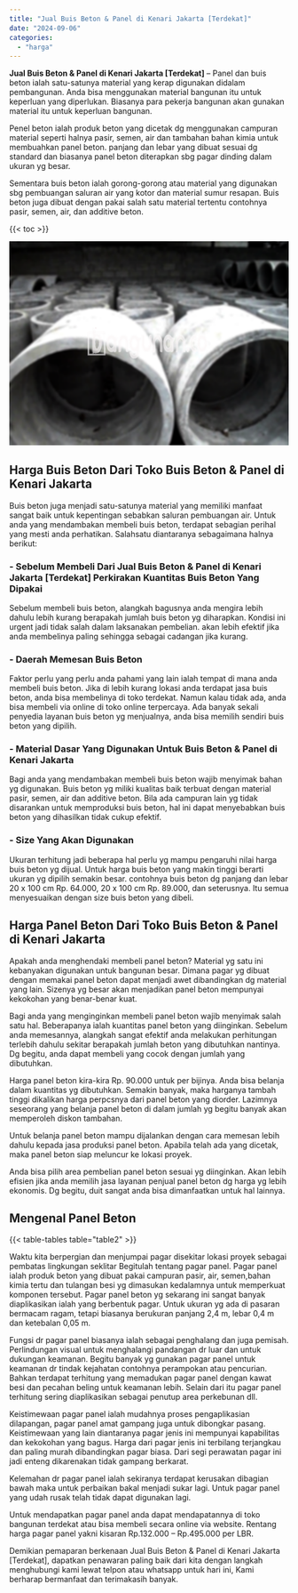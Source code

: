 ```yaml
---
title: "Jual Buis Beton & Panel di Kenari Jakarta [Terdekat]"
date: "2024-09-06"
categories: 
  - "harga"
---
```


**Jual Buis Beton & Panel di Kenari Jakarta \[Terdekat\]** – Panel dan buis beton ialah satu-satunya material yang kerap digunakan didalam pembangunan. Anda bisa menggunakan material bangunan itu untuk keperluan yang diperlukan. Biasanya para pekerja bangunan akan gunakan material itu untuk keperluan bangunan.

Penel beton ialah produk beton yang dicetak dg menggunakan campuran material seperti halnya pasir, semen, air dan tambahan bahan kimia untuk membuahkan panel beton. panjang dan lebar yang dibuat sesuai dg standard dan biasanya panel beton diterapkan sbg pagar dinding dalam ukuran yg besar.

Sementara buis beton ialah gorong-gorong atau material yang digunakan sbg pembuangan saluran air yang kotor dan material sumur resapan. Buis beton juga dibuat dengan pakai salah satu material tertentu contohnya pasir, semen, air, dan additive beton.

{{< toc >}}

![Jual Buis Beton & Panel di Kenari Jakarta [Terdekat]](/images/jual-panel-buis-beton-murah-45.png)

## Harga Buis Beton Dari Toko Buis Beton & Panel di Kenari Jakarta

Buis beton juga menjadi satu-satunya material yang memiliki manfaat sangat baik untuk kepentingan sebabkan saluran pembuangan air. Untuk anda yang mendambakan membeli buis beton, terdapat sebagian perihal yang mesti anda perhatikan. Salahsatu diantaranya sebagaimana halnya berikut:

### \- Sebelum Membeli Dari Jual Buis Beton & Panel di Kenari Jakarta \[Terdekat\] Perkirakan Kuantitas Buis Beton Yang Dipakai

Sebelum membeli buis beton, alangkah bagusnya anda mengira lebih dahulu lebih kurang berapakah jumlah buis beton yg diharapkan. Kondisi ini urgent jadi tidak salah dalam laksanakan pembelian. akan lebih efektif jika anda membelinya paling sehingga sebagai cadangan jika kurang.

### \- Daerah Memesan Buis Beton

Faktor perlu yang perlu anda pahami yang lain ialah tempat di mana anda membeli buis beton. Jika di lebih kurang lokasi anda terdapat jasa buis beton, anda bisa membelinya di toko terdekat. Namun kalau tidak ada, anda bisa membeli via online di toko online terpercaya. Ada banyak sekali penyedia layanan buis beton yg menjualnya, anda bisa memilih sendiri buis beton yang dipilih.

### \- Material Dasar Yang Digunakan Untuk Buis Beton & Panel di Kenari Jakarta

Bagi anda yang mendambakan membeli buis beton wajib menyimak bahan yg digunakan. Buis beton yg miliki kualitas baik terbuat dengan material pasir, semen, air dan additive beton. Bila ada campuran lain yg tidak disarankan untuk memproduksi buis beton, hal ini dapat menyebabkan buis beton yang dihasilkan tidak cukup efektif.

### \- Size Yang Akan Digunakan

Ukuran terhitung jadi beberapa hal perlu yg mampu pengaruhi nilai harga buis beton yg dijual. Untuk harga buis beton yang makin tinggi berarti ukuran yg dipilih semakin besar. contohnya buis beton dg panjang dan lebar 20 x 100 cm Rp. 64.000, 20 x 100 cm Rp. 89.000, dan seterusnya. Itu semua menyesuaikan dengan size buis beton yang dibeli.

## Harga Panel Beton Dari Toko Buis Beton & Panel di Kenari Jakarta

Apakah anda menghendaki membeli panel beton? Material yg satu ini kebanyakan digunakan untuk bangunan besar. Dimana pagar yg dibuat dengan memakai panel beton dapat menjadi awet dibandingkan dg material yang lain. Sizenya yg besar akan menjadikan panel beton mempunyai kekokohan yang benar-benar kuat.

Bagi anda yang menginginkan membeli panel beton wajib menyimak salah satu hal. Beberapanya ialah kuantitas panel beton yang diinginkan. Sebelum anda memesannya, alangkah sangat efektif anda melakukan perhitungan terlebih dahulu sekitar berapakah jumlah beton yang dibutuhkan nantinya. Dg begitu, anda dapat membeli yang cocok dengan jumlah yang dibutuhkan.

Harga panel beton kira-kira Rp. 90.000 untuk per bijinya. Anda bisa belanja dalam kuantitas yg dibutuhkan. Semakin banyak, maka harganya tambah tinggi dikalikan harga perpcsnya dari panel beton yang diorder. Lazimnya seseorang yang belanja panel beton di dalam jumlah yg begitu banyak akan memperoleh diskon tambahan.

Untuk belanja panel beton mampu dijalankan dengan cara memesan lebih dahulu kepada jasa produksi panel beton. Apabila telah ada yang dicetak, maka panel beton siap meluncur ke lokasi proyek.

Anda bisa pilih area pembelian panel beton sesuai yg diinginkan. Akan lebih efisien jika anda memilih jasa layanan penjual panel beton dg harga yg lebih ekonomis. Dg begitu, duit sangat anda bisa dimanfaatkan untuk hal lainnya.

## Mengenal Panel Beton

{{< table-tables table="table2" >}}

Waktu kita berpergian dan menjumpai pagar disekitar lokasi proyek sebagai pembatas lingkungan seklitar Begitulah tentang pagar panel. Pagar panel ialah produk beton yang dibuat pakai campuran pasir, air, semen,bahan kimia tertu dan tulangan besi yg dimasukan kedalamnya untuk memperkuat komponen tersebut. Pagar panel beton yg sekarang ini sangat banyak diaplikasikan ialah yang berbentuk pagar. Untuk ukuran yg ada di pasaran bermacam ragam, tetapi biasanya berukuran panjang 2,4 m, lebar 0,4 m dan ketebalan 0,05 m.

Fungsi dr pagar panel biasanya ialah sebagai penghalang dan juga pemisah. Perlindungan visual untuk menghalangi pandangan dr luar dan untuk dukungan keamanan. Begitu banyak yg gunakan pagar panel untuk keamanan dr tindak kejahatan contohnya perampokan atau pencurian. Bahkan terdapat terhitung yang memadukan pagar panel dengan kawat besi dan pecahan beling untuk keamanan lebih. Selain dari itu pagar panel terhitung sering diaplikasikan sebagai penutup area perkebunan dll.

Keistimewaan pagar panel ialah mudahnya proses pengaplikasian dilapangan, pagar panel amat gampang juga untuk dibongkar pasang. Keistimewaan yang lain diantaranya pagar jenis ini mempunyai kapabilitas dan kekokohan yang bagus. Harga dari pagar jenis ini terbilang terjangkau dan paling murah dibandingkan pagar biasa. Dari segi perawatan pagar ini jadi enteng dikarenakan tidak gampang berkarat.

Kelemahan dr pagar panel ialah sekiranya terdapat kerusakan dibagian bawah maka untuk perbaikan bakal menjadi sukar lagi. Untuk pagar panel yang udah rusak telah tidak dapat digunakan lagi.

Untuk mendapatkan pagar panel anda dapat mendapatannya di toko bangunan terdekat atau bisa membeli secara online via website. Rentang harga pagar panel yakni kisaran Rp.132.000 – Rp.495.000 per LBR.

Demikian pemaparan berkenaan Jual Buis Beton & Panel di Kenari Jakarta \[Terdekat\], dapatkan penawaran paling baik dari kita dengan langkah menghubungi kami lewat telpon atau whatsapp untuk hari ini, Kami berharap bermanfaat dan terimakasih banyak.
